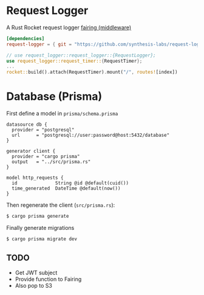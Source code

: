 # Request Logger

A Rust Rocket request logger [fairing (middleware)](https://rocket.rs/v0.5-rc/guide/fairings/)

```toml
[dependencies]
request-logger = { git = "https://github.com/synthesis-labs/request-logger.git" }
```

```rust
// use request_logger::request_logger::{RequestLogger};
use request_logger::request_timer::{RequestTimer};
...
rocket::build().attach(RequestTimer).mount("/", routes![index])
```

# Database (Prisma)

First define a model in `prisma/schema.prisma`

```prisma
datasource db {
  provider = "postgresql"
  url      = "postgresql://user:password@host:5432/database"
}

generator client {
  provider = "cargo prisma"
  output   = "../src/prisma.rs"
}

model http_requests {
  id              String @id @default(cuid())
  time_generated  DateTime @default(now())
}
```

Then regenerate the client (`src/prisma.rs`):

```sh
$ cargo prisma generate
```

Finally generate migrations

```sh
$ cargo prisma migrate dev
```

## TODO
- Get JWT subject
- Provide function to Fairing
- Also pop to S3